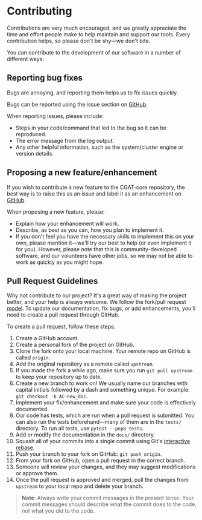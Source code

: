 # Contributing

Contributions are very much encouraged, and we greatly appreciate the time and effort people make to help maintain and support our tools. Every contribution helps, so please don't be shy—we don't bite.

You can contribute to the development of our software in a number of different ways:

## Reporting bug fixes

Bugs are annoying, and reporting them helps us to fix issues quickly.

Bugs can be reported using the issue section on [GitHub](https://github.com/cgat-developers/cgat-core/issues).

When reporting issues, please include:

- Steps in your code/command that led to the bug so it can be reproduced.
- The error message from the log output.
- Any other helpful information, such as the system/cluster engine or version details.

## Proposing a new feature/enhancement

If you wish to contribute a new feature to the CGAT-core repository, the best way is to raise this as an issue and label it as an enhancement on [GitHub](https://github.com/cgat-developers/cgat-core/issues).

When proposing a new feature, please:

- Explain how your enhancement will work.
- Describe, as best as you can, how you plan to implement it.
- If you don't feel you have the necessary skills to implement this on your own, please mention it—we'll try our best to help (or even implement it for you). However, please note that this is community-developed software, and our volunteers have other jobs, so we may not be able to work as quickly as you might hope.

## Pull Request Guidelines

Why not contribute to our project? It's a great way of making the project better, and your help is always welcome. We follow the fork/pull request [model](https://guides.github.com/activities/forking/). To update our documentation, fix bugs, or add enhancements, you'll need to create a pull request through GitHub.

To create a pull request, follow these steps:

1. Create a GitHub account.
2. Create a personal fork of the project on GitHub.
3. Clone the fork onto your local machine. Your remote repo on GitHub is called `origin`.
4. Add the original repository as a remote called `upstream`.
5. If you made the fork a while ago, make sure you run `git pull upstream` to keep your repository up to date.
6. Create a new branch to work on! We usually name our branches with capital initials followed by a dash and something unique. For example: `git checkout -b AC-new_doc`.
7. Implement your fix/enhancement and make sure your code is effectively documented.
8. Our code has tests, which are run when a pull request is submitted. You can also run the tests beforehand—many of them are in the `tests/` directory. To run all tests, use `pytest --pep8 tests`.
9. Add or modify the documentation in the `docs/` directory.
10. Squash all of your commits into a single commit using Git's [interactive rebase](https://help.github.com/articles/about-git-rebase/).
11. Push your branch to your fork on GitHub: `git push origin`.
12. From your fork on GitHub, open a pull request in the correct branch.
13. Someone will review your changes, and they may suggest modifications or approve them.
14. Once the pull request is approved and merged, pull the changes from `upstream` to your local repo and delete your branch.

> **Note**: Always write your commit messages in the present tense. Your commit messages should describe what the commit does to the code, not what you did to the code.